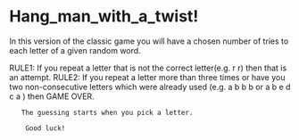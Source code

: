 # Hang_man_with_a_twist!

In this version of the classic game you will have a chosen number of tries to each letter of a given random word.

RULE1: If you repeat a letter that is not the correct letter(e.g. r r) then that is an attempt.
RULE2: If you repeat a letter more than three times or have you two non-consecutive letters which were already used
       (e.g.  a b b b  or  a b e d c a   ) then GAME OVER.
       
       The guessing starts when you pick a letter.
       
        Good luck!
